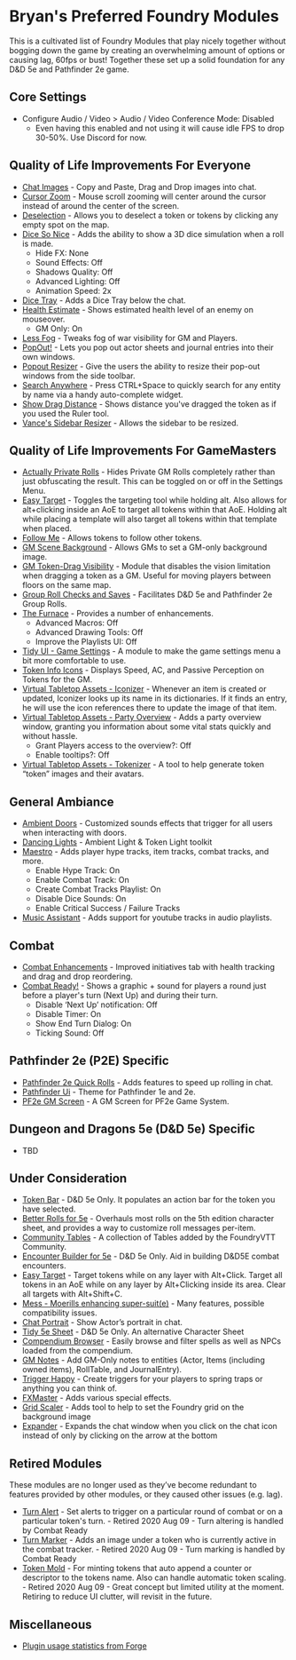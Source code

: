 
# Bryan's Preferred Foundry Modules

This is a cultivated list of Foundry Modules that play nicely together without bogging down the game by creating an overwhelming amount of options or causing lag, 60fps or bust! Together these set up a solid foundation for any D&D 5e and Pathfinder 2e game.

## Core Settings
- Configure Audio / Video > Audio / Video Conference Mode: Disabled
  - Even having this enabled and not using it will cause idle FPS to drop 30-50%. Use Discord for now.

## Quality of Life Improvements For Everyone
- [Chat Images](https://github.com/bmarian/chat-images) - Copy and Paste, Drag and Drop images into chat.
- [Cursor Zoom](https://gitlab.com/foundry-azzurite/cursor-hider) - Mouse scroll zooming will center around the cursor instead of around the center of the screen.
- [Deselection](https://github.com/Sky-Captain-13/foundry/tree/master/deselection) - Allows you to deselect a token or tokens by clicking any empty spot on the map.
- [Dice So Nice](https://gitlab.com/riccisi/foundryvtt-dice-so-nice) - Adds the ability to show a 3D dice simulation when a roll is made.
  - Hide FX: None
  - Sound Effects: Off
  - Shadows Quality: Off
  - Advanced Lighting: Off
  - Animation Speed: 2x
- [Dice Tray](https://gitlab.com/asacolips-projects/foundry-mods/foundry-vtt-dice-calculator) - Adds a Dice Tray below the chat.
- [Health Estimate](https://gitlab.com/tsuki.no.mai/healthestimate) - Shows estimated health level of an enemy on mouseover.
  - GM Only: On
- [Less Fog](https://github.com/trdischat/lessfog) - Tweaks fog of war visibility for GM and Players.
- [PopOut!](https://github.com/kakaroto/fvtt-module-popout) - Lets you pop out actor sheets and journal entries into their own windows.
- [Popout Resizer](https://github.com/Cardagon/popout-resizer) - Give the users the ability to resize their pop-out windows from the side toolbar.
- [Search Anywhere](https://gitlab.com/riccisi/foundryvtt-search-anywhere) - Press CTRL+Space to quickly search for any entity by name via a handy auto-complete widget.
- [Show Drag Distance](https://github.com/wsaunders1014/showdragdistance) - Shows distance you've dragged the token as if you used the Ruler tool.
- [Vance's Sidebar Resizer](https://github.com/VanceCole/vance-sidebar-resizer) - Allows the sidebar to be resized.

## Quality of Life Improvements For GameMasters
- [Actually Private Rolls](https://github.com/syl3r86/Actually-Private-Rolls) - Hides Private GM Rolls completely rather than just obfuscating the result. This can be toggled on or off in the Settings Menu.
- [Easy Target](https://bitbucket.org/Fyorl/easy-target/) - Toggles the targeting tool while holding alt. Also allows for alt+clicking inside an AoE to target all tokens within that AoE. Holding alt while placing a template will also target all tokens within that template when placed.
- [Follow Me](https://github.com/Brunhine/FollowMe) - Allows tokens to follow other tokens.
- [GM Scene Background](https://github.com/death-save/gm-bg) - Allows GMs to set a GM-only background image.
- [GM Token-Drag Visibility](https://github.com/SteffanPoulsen/token-drag-visibility) - Module that disables the vision limitation when dragging a token as a GM. Useful for moving players between floors on the same map.
- [Group Roll Checks and Saves](https://github.com/trdischat/grouproll) - Facilitates D&D 5e and Pathfinder 2e Group Rolls.
- [The Furnace](https://github.com/kakaroto/fvtt-module-furnace) - Provides a number of enhancements.
  - Advanced Macros: Off
  - Advanced Drawing Tools: Off
  - Improve the Playlists UI: Off
- [Tidy UI - Game Settings](https://github.com/sdenec/tidy-ui_game-settings) - A module to make the game settings menu a bit more comfortable to use.
- [Token Info Icons](https://github.com/jopeek/fvtt-token-info-icons) - Displays Speed, AC, and Passive Perception on Tokens for the GM.
- [Virtual Tabletop Assets - Iconizer](https://www.vttassets.com/assets/vtta-iconizer) - Whenever an item is created or updated, Iconizer looks up its name in its dictionaries. If it finds an entry, he will use the icon references there to update the image of that item.
- [Virtual Tabletop Assets - Party Overview](https://www.vttassets.com/assets/vtta-party) - Adds a party overview window, granting you information about some vital stats quickly and without hassle.
  - Grant Players access to the overview?: Off
  - Enable tooltips?: Off
- [Virtual Tabletop Assets - Tokenizer](https://www.vttassets.com/assets/vtta-tokenizer) - A tool to help generate token “token” images and their avatars.

## General Ambiance
- [Ambient Doors](https://github.com/EndlesNights/ambientdoors) - Customized sounds effects that trigger for all users when interacting with doors.
- [Dancing Lights](https://github.com/BlitzKraig/fvtt-DancingLights) - Ambient Light & Token Light toolkit
- [Maestro](https://github.com/death-save/maestro) - Adds player hype tracks, item tracks, combat tracks, and more.
  - Enable Hype Track: On
  - Enable Combat Track: On
  - Create Combat Tracks Playlist: On
  - Disable Dice Sounds: On
  - Enable Critical Success / Failure Tracks
- [Music Assistant](https://github.com/temportalflux/MusicAssist) - Adds support for youtube tracks in audio playlists.

## Combat
- [Combat Enhancements](https://gitlab.com/asacolips-projects/foundry-mods/combat-enhancements) - Improved initiatives tab with health tracking and drag and drop reordering.
- [Combat Ready!](https://github.com/smilligan93/combatready) - Shows a graphic + sound for players a round just before a player's turn (Next Up) and during their turn.
  - Disable ‘Next Up’ notification: Off
  - Disable Timer: On
  - Show End Turn Dialog: On
  - Ticking Sound: Off

## Pathfinder 2e (P2E) Specific
- [Pathfinder 2e Quick Rolls](https://gitlab.com/mcarthur.alford/pf2qr) - Adds features to speed up rolling in chat.
- [Pathfinder Ui](https://gitlab.com/sasmira/pathfinder-ui) - Theme for Pathfinder 1e and 2e.
- [PF2e GM Screen](https://gitlab.com/atakanaltiner6/pf2e-gm-screen/) - A GM Screen for PF2e Game System.

## Dungeon and Dragons 5e (D&D 5e) Specific
- TBD

## Under Consideration
- [Token Bar](https://github.com/Kekilla0/TokenBar) - D&D 5e Only. It populates an action bar for the token you have selected.
- [Better Rolls for 5e](https://foundryvtt.com/packages/betterrolls5e/) - Overhauls most rolls on the 5th edition character sheet, and provides a way to customize roll messages per-item.
- [Community Tables](https://foundryvtt.com/packages/foundry_community_tables/) - A collection of Tables added by the FoundryVTT Community.
- [Encounter Builder for 5e](https://foundryvtt.com/packages/encounter-builder-5e/) - D&D 5e Only. Aid in building D&D5E combat encounters.
- [Easy Target](https://foundryvtt.com/packages/easy-target/) - Target tokens while on any layer with Alt+Click. Target all tokens in an AoE while on any layer by Alt+Clicking inside its area. Clear all targets with Alt+Shift+C.
- [Mess - Moerills enhancing super-suit(e)](https://github.com/Moerill/mess) - Many features, possible compatibility issues.
- [Chat Portrait](https://foundryvtt.com/packages/ChatPortrait/) - Show Actor’s portrait in chat.
- [Tidy 5e Sheet](https://github.com/sdenec/tidy5e-sheet) - D&D 5e Only. An alternative Character Sheet
- [Compendium Browser](https://foundryvtt.com/packages/compendium-browser/) - Easily browse and filter spells as well as NPCs loaded from the compendium.
- [GM Notes](https://foundryvtt.com/packages/gm-notes/) - Add GM-Only notes to entities (Actor, Items (including owned items), RollTable, and JournalEntry).
- [Trigger Happy](https://foundryvtt.com/packages/trigger-happy/) - Create triggers for your players to spring traps or anything you can think of.
- [FXMaster](https://gitlab.com/mesfoliesludiques/foundryvtt-fxmaster) - Adds various special effects.
- [Grid Scaler](https://github.com/UberV/scaleGrid) - Adds tool to help to set the Foundry grid on the background image
- [Expander](https://github.com/Sky-Captain-13/foundry/tree/master/expander) - Expands the chat window when you click on the chat icon instead of only by clicking on the arrow at the bottom

## Retired Modules
These modules are no longer used as they’ve become redundant to features provided by other modules, or they caused other issues (e.g. lag).
- [Turn Alert](https://github.com/schultzcole/FVTT-Turn-Alert) - Set alerts to trigger on a particular round of combat or on a particular token's turn. - Retired 2020 Aug 09 - Turn altering is handled by Combat Ready
- [Turn Marker](https://github.com/Brunhine/TurnMarker) - Adds an image under a token who is currently active in the combat tracker. - Retired 2020 Aug 09 - Turn marking is handled by Combat Ready
- [Token Mold](https://github.com/Moerill/token-mold) - For minting tokens that auto append a counter or descriptor to the tokens name. Also can handle automatic token scaling. - Retired 2020 Aug 09 - Great concept but limited utility at the moment. Retiring to reduce UI clutter, will revisit in the future.

## Miscellaneous
- [Plugin usage statistics from Forge](https://i.imgur.com/xRVVed1.png)
